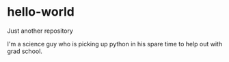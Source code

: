 # hello-world
Just another repository

I'm a science guy who is picking up python in his spare time to help out with grad school.
